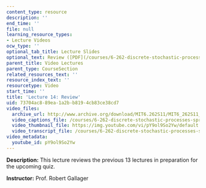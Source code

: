```yaml
---
content_type: resource
description: ''
end_time: ''
file: null
learning_resource_types:
- Lecture Videos
ocw_type: ''
optional_tab_title: Lecture Slides
optional_text: Review ([PDF](/courses/6-262-discrete-stochastic-processes-spring-2011/resources/mit6_262s11_lec14))
parent_title: Video Lectures
parent_type: CourseSection
related_resources_text: ''
resource_index_text: ''
resourcetype: Video
start_time: ''
title: 'Lecture 14: Review'
uid: 73704ac8-89ea-1a2b-b819-4cb83ce38cd7
video_files:
  archive_url: http://www.archive.org/download/MIT6.262S11/MIT6_262S11_lec14_300k.mp4
  video_captions_file: /courses/6-262-discrete-stochastic-processes-spring-2011/8f23afe6cf3c5e11b249820dba5364ea_pY9ol9So2Yw.vtt
  video_thumbnail_file: https://img.youtube.com/vi/pY9ol9So2Yw/default.jpg
  video_transcript_file: /courses/6-262-discrete-stochastic-processes-spring-2011/aeb1791afb3d10aecdf74ea5c541bb3f_pY9ol9So2Yw.pdf
video_metadata:
  youtube_id: pY9ol9So2Yw
---
```


**Description:** This lecture reviews the previous 13 lectures in preparation for the upcoming quiz.

**Instructor:** Prof. Robert Gallager



